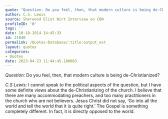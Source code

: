```yaml
---
quote: "Question: Do you feel, then, that modern culture is being de-Christianized?</br></br>C.S Lewis: I cannot speak to the political aspects of the question, but I have some definite views about the de-Christianizing of the church. I believe that there are many accommodating preachers, and too many practitioners in the church who are not believers. Jesus Christ did not say, ‘Go into all the world and tell the world that it is quite right.’ The Gospel is something completely different. In fact, it is directly opposed to the world."
author: C.S. Lewis
source: Sherwood Eliot Wirt Interview on CBN
profileID: '0'
tags: ''
date: 10-10-2014 14:45:33
id: 21040
permalink: /Quotes-Database/:title:output_ext
layout: quotes
categories:
- Quotes
date: 2023-04-23 11:44:45.180083
---
```

*Question:* Do you feel, then, that modern culture is being de-Christianized?

*C.S Lewis:* I cannot speak to the political aspects of the question, but I have some definite views about the de-Christianizing of the church. I believe that there are many accommodating preachers, and too many practitioners in the church who are not believers. Jesus Christ did not say, ‘Go into all the world and tell the world that it is quite right.’ The Gospel is something completely different. In fact, it is directly opposed to the world.